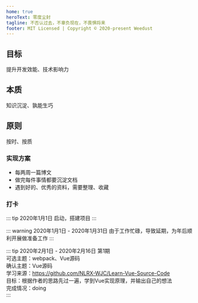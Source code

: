 ```yaml
---
home: true
heroText: 零度尘封
tagline: 不否认过去，不辜负现在，不畏惧将来
footer: MIT Licensed | Copyright © 2020-present Weedust
---
```


<div class="features">
  <div class="feature">
    <h2>目标</h2>
    <p>提升开发效能、技术影响力</p>
  </div>
  <div class="feature">
    <h2>本质</h2>
    <p>知识沉淀、孰能生巧</p>
  </div>
  <div class="feature">
    <h2>原则</h2>
    <p>按时、按质</p>
  </div>
</div>

### 实现方案

- 每两周一篇博文
- 做完每件事情都要沉淀文档
- 遇到好的、优秀的资料，需要整理、收藏

### 打卡

::: tip 2020年1月1日
启动，搭建项目
:::

::: warning 2020年1月1日 - 2020年1月31日
由于工作忙碌，导致延期，为年后顺利开展做准备工作
:::

::: tip 2020年2月1日 - 2020年2月16日 第1期  
可选主题：webpack、Vue源码  
确认主题：Vue源码  
学习来源：https://github.com/NLRX-WJC/Learn-Vue-Source-Code  
目标：根据作者的思路先过一遍，学到Vue实现原理，并输出自己的想法  
完成情况：doing  
:::


